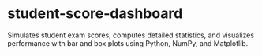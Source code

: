 # student-score-dashboard
Simulates student exam scores, computes detailed statistics, and visualizes performance with bar and box plots using Python, NumPy, and Matplotlib.
